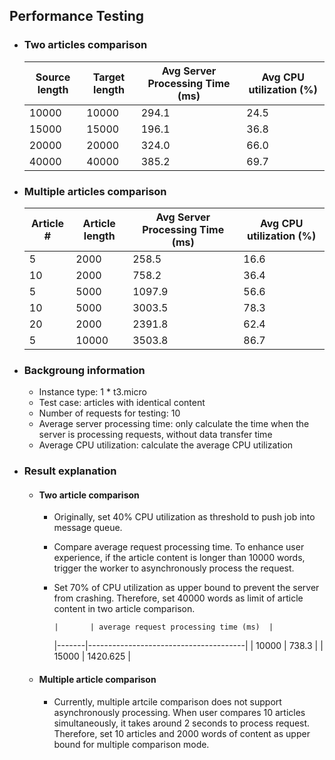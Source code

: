 ## Performance Testing

- ### Two articles comparison

  | Source length | Target length | Avg Server Processing Time (ms) | Avg CPU utilization (%) |
  | ------------- | ------------- | ------------------------------- | ----------------------- |
  | 10000         | 10000         | 294.1                           | 24.5                    |
  | 15000         | 15000         | 196.1                           | 36.8                    |
  | 20000         | 20000         | 324.0                           | 66.0                    |
  | 40000         | 40000         | 385.2                           | 69.7                    |

- ### Multiple articles comparison

  | Article # | Article length | Avg Server Processing Time (ms) | Avg CPU utilization (%) |
  | --------- | -------------- | ------------------------------- | ----------------------- |
  | 5         | 2000           | 258.5                           | 16.6                    |
  | 10        | 2000           | 758.2                           | 36.4                    |
  | 5         | 5000           | 1097.9                          | 56.6                    |
  | 10        | 5000           | 3003.5                          | 78.3                    |
  | 20        | 2000           | 2391.8                          | 62.4                    |
  | 5         | 10000          | 3503.8                          | 86.7                    |

- ### Backgroung information

  - Instance type: 1 \* t3.micro
  - Test case: articles with identical content
  - Number of requests for testing: 10
  - Average server processing time: only calculate the time when the server is processing requests, without data transfer time
  - Average CPU utilization: calculate the average CPU utilization

- ### Result explanation

  - #### Two article comparison

    - Originally, set 40% CPU utilization as threshold to push job into message queue.
    - Compare average request processing time. To enhance user experience, if the article content is longer than 10000 words, trigger the worker to asynchronously process the request.
    - Set 70% of CPU utilization as upper bound to prevent the server from crashing. Therefore, set 40000 words as limit of article content in two article comparison.

          |       | average request processing time (ms)  |

      |-------|---------------------------------------|
      | 10000 | 738.3 |
      | 15000 | 1420.625 |

  - #### Multiple article comparison
    - Currently, multiple artcile comparison does not support asynchronously processing. When user compares 10 articles simultaneously, it takes around 2 seconds to process request. Therefore, set 10 articles and 2000 words of content as upper bound for multiple comparison mode.
